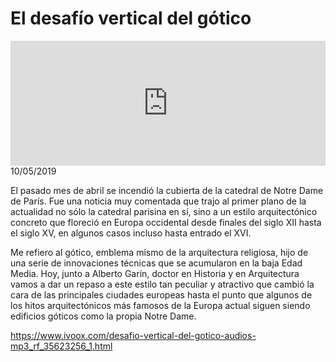 # El desafío vertical del gótico
<iframe id='audio_88903085' frameborder='0' allowfullscreen='' scrolling='no' height='200' style='width:100%;' src='https://www.ivoox.com/player_ej_35623256_6_1.html' loading='lazy'></iframe>10/05/2019

El pasado mes de abril se incendió la cubierta de la catedral de Notre Dame de París. Fue una noticia muy comentada que trajo al primer plano de la actualidad no sólo la catedral parisina en sí, sino a un estilo arquitectónico concreto que floreció en Europa occidental desde finales del siglo XII hasta el siglo XV, en algunos casos incluso hasta entrado el XVI. 

 Me refiero al gótico, emblema mismo de la arquitectura religiosa, hijo de una serie de innovaciones técnicas que se acumularon en la baja Edad Media. Hoy, junto a Alberto Garín, doctor en Historia y en Arquitectura vamos a dar un repaso a este estilo tan peculiar y atractivo que cambió la cara de las principales ciudades europeas hasta el punto que algunos de los hitos arquitectónicos más famosos de la Europa actual siguen siendo edificios góticos como la propia Notre Dame.  

 

https://www.ivoox.com/desafio-vertical-del-gotico-audios-mp3_rf_35623256_1.html
